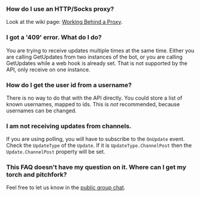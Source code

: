 ### How do I use an HTTP/Socks proxy?
Look at the wiki page: [Working Behind a Proxy](proxy.md).

### I got a '409' error. What do I do?
You are trying to receive updates multiple times at the same time. Either you are calling GetUpdates from two instances of the bot, or you are calling GetUpdates while a web hook is already set. That is not supported by the API, only receive on one instance.

### How do I get the user id from a username?
There is no way to do that with the API directly.
You could store a list of known usernames, mapped to ids.
This is *not* recommended, because usernames can be changed.

### I am not receiving updates from channels.
If you are using polling, you will have to subscribe to the `OnUpdate` event.
Check the `UpdateType` of the `Update`. If it is `UpdateType.ChannelPost` then the `Update.ChannelPost` property will be set.

### This FAQ doesn't have my question on it. Where can I get my torch and pitchfork?
Feel free to let us know in the [public group chat].



[Public Group Chat]: https://t.me/joinchat/B35YY0QbLfd034CFnvCtCA